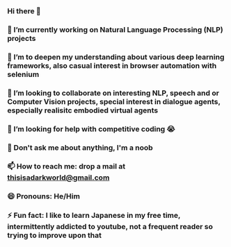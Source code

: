 ### Hi there 👋
### 🔭 I’m currently working on Natural Language Processing (NLP) projects
### 🌱 I’m to deepen my understanding about various deep learning frameworks, also casual interest in browser automation with selenium
### 👯 I’m looking to collaborate on interesting NLP, speech and or Computer Vision projects, special interest in dialogue agents, especially realisitc embodied virtual agents
### 🤔 I’m looking for help with competitive coding 😭
### 💬 Don't ask me about anything, I'm a noob
### 📫 How to reach me: drop a mail at thisisadarkworld@gmail.com
### 😄 Pronouns: He/Him
### ⚡ Fun fact: I like to learn Japanese in my free time, intermittently addicted to youtube, not a frequent reader so trying to improve upon that

<!--
**atharva-naik/atharva-naik** is a ✨ _special_ ✨ repository because its `README.md` (this file) appears on your GitHub profile.

Here are some ideas to get you started:
-->
